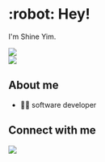<h1>:robot: Hey!</h1>

I'm Shine Yim.

<p>
  <a href="#">
    <img src="https://skillicons.dev/icons?theme=light&i=go,php,laravel,js,jquery,react,vue,python,swift" />
  </a>
  <br />
  <a href="#">
    <img src="https://skillicons.dev/icons?theme=light&i=linux,docker,git,nginx,mysql,postgres,redis" />
  </a>
</p>

## About me

-  👨‍💻 software developer

## Connect with me
<p>
  <a href="https://t.me/tree6b"><img src="https://img.shields.io/badge/Telegram-2CA5E0?style=for-the-badge&logo=telegram&logoColor=white" /></a>
</p>

<!--
**sh7ning/sh7ning** is a ✨ _special_ ✨ repository because its `README.md` (this file) appears on your GitHub profile.

Here are some ideas to get you started:

- 🔭 I’m currently working on ...
- 🌱 I’m currently learning ...
- 👯 I’m looking to collaborate on ...
- 🤔 I’m looking for help with ...
- 💬 Ask me about ...
- 📫 How to reach me: ...
- 😄 Pronouns: ...
- ⚡ Fun fact: ...
-->
